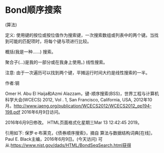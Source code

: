 # Bond顺序搜索


(算法)



定义:
使用键的按位或按位值作为搜索键，一次搜索数组或列表中的两个键。当找到可能的匹配项时，将每个键与项进行比较。



概括(我是一种……)
搜索。



聚合子(…)是我的一部分或在我身上使用。)
线性搜索。



注意:
由于一次遍历可以找到两个键，平摊运行时间大约是线性搜索的一半。


作者:钢


Omer H. Abu El Haija和Azmi Alazzam，键-顺序搜索(BSS)，世界工程与计算机科学大会(WCECS) 2012, Vol . 1, San Francisco, California, USA, 2012年10月。http://www.iaeng.org/publication/WCECS2012/WCECS2012_pp194-198.pdf 2016年6月9日访问。








2016年6月9日修改。
HTML页面格式化星期三Mar 13 12:42:45 2019。



引用如下:
保罗·e·布莱克，《债券顺序搜索》，摘自
算法与数据结构词典[在线]，Paul E. Black主编，2016年6月9日。(今天访问)
可从:https://www.nist.gov/dads/HTML/BondSeqSearch.html获得